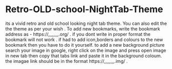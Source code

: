 # Retro-OLD-school-NightTab-Theme
its a vivid retro and old school looking night tab theme. You can also edit the the theme as per your wish .
 To add new bookmarks, write the bookmark address as - https://,,,,,,,,.org/ .
if you dont write in proper format the bookmark will not work .
if had to add icon,borders and colours to the new bookmark then you have to do it yourself.
to add a new background picture search your image in google, right click on the image and press open image in new tab then copy that tabs link and paste it in the background coloum.
the imagae link should be in the format https://,,,,,,,,.img/ . 
